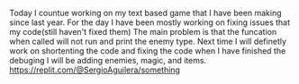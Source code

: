Today I countue working on my text based game that I have been making since last year. For the day I have been mostly working on fixing issues that my code(still haven't fixed them)
The main problem is that the funcation when called will not run and print the enemy type. Next time I will definetly work on shortenting the code and fixing the code when I have finished the debuging I will be adding enemies, magic, and items.
https://replit.com/@SergioAguilera/something 
